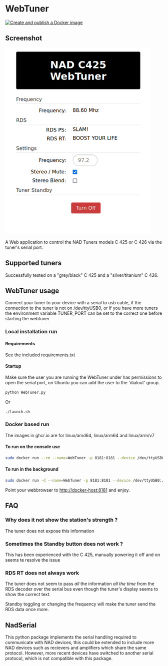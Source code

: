 # WebTuner

[![Create and publish a Docker image](https://github.com/bkram/PyNadTuner/actions/workflows/buildx.yml/badge.svg?branch=main)](https://github.com/bkram/PyNadTuner/actions/workflows/buildx.yml)

## Screenshot

![Screenshot.png](pics/Screenshot.png)

A Web application to control the NAD Tuners models C 425 or C 426 via the tuner's serial port.

## Supported tuners

Successfully tested on a "grey/black" C 425 and a "silver/titanium" C 426.

## WebTuner usage

Connect your tuner to your device with a serial to usb cable, if the connection to the tuner is not on /dev/ttyUSB0, or if you have more tuners the environment variable TUNER_PORT can be set to the correct one before starting the webtuner

### Local installation run

#### Requirements

See the included requirements.txt

#### Startup

Make sure the user you are running the WebTuner under has permissions to open the serial port, on Ubuntu you can add the user to the 'dialout' group.

```bash
python WebTuner.py
```

Or

```bash
./launch.sh
```

### Docker based run

The images in ghcr.io are for linux/amd64, linux/arm64 and linux/arm/v7

#### To run on the console use

```sh
sudo docker run --rm --name=WebTuner -p 8181:8181 --device /dev/ttyUSB0:/dev/ttyUSB0 ghcr.io/bkram/pynadtuner:latest
```

#### To run in the background

```sh
sudo docker run -d --name=WebTuner -p 8181:8181 --device /dev/ttyUSB0:/dev/ttyUSB0 --restart unless-stopped ghcr.io/bkram/pynadtuner:latest
```

Point your webbrowser to <http://docker-host:8181> and enjoy.

## FAQ

### Why does it not show the station's strength ?

The tuner does not expose this information

### Sometimes the Standby button does not work ?

This has been experienced with the C 425, manually powering it off and on seems te resolve the issue

### RDS RT does not always work

The tuner does not seem to pass *all* the information *all the time* from the RDS decoder over the serial bus even though the tuner's display seems to show the correct text.

Standby toggling or changing the frequency will make the tuner send the RDS data once more.

## NadSerial

This python package implements the serial handling required to communicate with NAD devices, this could be extended to include more NAD devices such as recievers and amplifiers which share the same protocol.
However, more recent devices have switched to another serial protocol, which is not compatible with this package.
